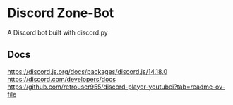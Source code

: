 # Discord Zone-Bot
A Discord bot built with discord.py

## Docs

https://discord.js.org/docs/packages/discord.js/14.18.0
https://discord.com/developers/docs
https://github.com/retrouser955/discord-player-youtubei?tab=readme-ov-file